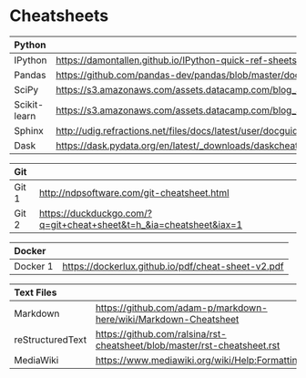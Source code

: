 # Cheatsheets

|Python           |     |
|:----------------|:----|
|IPython          | https://damontallen.github.io/IPython-quick-ref-sheets/|
|Pandas           | https://github.com/pandas-dev/pandas/blob/master/doc/cheatsheet/Pandas_Cheat_Sheet.pdf|
|SciPy            | https://s3.amazonaws.com/assets.datacamp.com/blog_assets/Python_SciPy_Cheat_Sheet_Linear_Algebra.pdf |
|Scikit-learn     | https://s3.amazonaws.com/assets.datacamp.com/blog_assets/Scikit_Learn_Cheat_Sheet_Python.pdf|
|Sphinx           | http://udig.refractions.net/files/docs/latest/user/docguide/sphinxSyntax.html|
|Dask             | https://dask.pydata.org/en/latest/_downloads/daskcheatsheet.pdf              |

|__Git__                                                    | |
|:--|:----|
|Git 1             | http://ndpsoftware.com/git-cheatsheet.html |
|Git 2             | https://duckduckgo.com/?q=git+cheat+sheet&t=h_&ia=cheatsheet&iax=1 |

|__Docker__                                                             | |
|:--|:----|
|Docker 1        | https://dockerlux.github.io/pdf/cheat-sheet-v2.pdf |

|__Text Files__                                                                          | |
|:--|:----|
|Markdown         | https://github.com/adam-p/markdown-here/wiki/Markdown-Cheatsheet|
|reStructuredText | https://github.com/ralsina/rst-cheatsheet/blob/master/rst-cheatsheet.rst|
|MediaWiki        | https://www.mediawiki.org/wiki/Help:Formatting|

